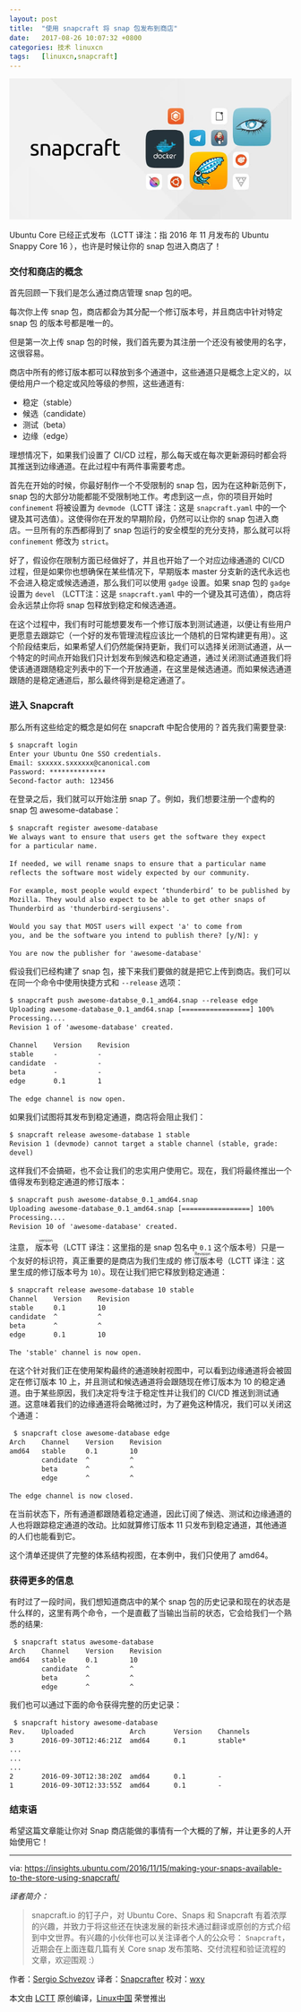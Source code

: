 ```yaml
---
layout: post
title:	"使用 snapcraft 将 snap 包发布到商店"
date:	2017-08-26 10:07:32 +0800 
categories:	技术 linuxcn 
tags:	[linuxcn,snapcraft]
---
```



![snaps](/Asserts/Images/album/201708/26/100735o1ynjs4en2iykguz.jpg)


Ubuntu Core 已经正式发布（LCTT 译注：指 2016 年 11 月发布的 Ubuntu Snappy Core 16 ），也许是时候让你的 snap 包进入商店了！


### 交付和商店的概念


首先回顾一下我们是怎么通过商店管理 snap 包的吧。


每次你上传 snap 包，商店都会为其分配一个修订版本号，并且商店中针对特定 snap 包 的版本号都是唯一的。


但是第一次上传 snap 包的时候，我们首先要为其注册一个还没有被使用的名字，这很容易。


商店中所有的修订版本都可以释放到多个通道中，这些通道只是概念上定义的，以便给用户一个稳定或风险等级的参照，这些通道有:


* 稳定（stable）
* 候选（candidate）
* 测试（beta）
* 边缘（edge）


理想情况下，如果我们设置了 CI/CD 过程，那么每天或在每次更新源码时都会将其推送到边缘通道。在此过程中有两件事需要考虑。


首先在开始的时候，你最好制作一个不受限制的 snap 包，因为在这种新范例下，snap 包的大部分功能都能不受限制地工作。考虑到这一点，你的项目开始时 `confinement` 将被设置为 `devmode`（LCTT 译注：这是 `snapcraft.yaml` 中的一个键及其可选值）。这使得你在开发的早期阶段，仍然可以让你的 snap 包进入商店。一旦所有的东西都得到了 snap 包运行的安全模型的充分支持，那么就可以将 `confinement` 修改为 `strict`。


好了，假设你在限制方面已经做好了，并且也开始了一个对应边缘通道的 CI/CD 过程，但是如果你也想确保在某些情况下，早期版本 master 分支新的迭代永远也不会进入稳定或候选通道，那么我们可以使用 `gadge` 设置。如果 snap 包的 `gadge` 设置为 `devel` （LCTT注：这是 `snapcraft.yaml` 中的一个键及其可选值），商店将会永远禁止你将 snap 包释放到稳定和候选通道。


在这个过程中，我们有时可能想要发布一个修订版本到测试通道，以便让有些用户更愿意去跟踪它（一个好的发布管理流程应该比一个随机的日常构建更有用）。这个阶段结束后，如果希望人们仍然能保持更新，我们可以选择关闭测试通道，从一个特定的时间点开始我们只计划发布到候选和稳定通道，通过关闭测试通道我们将使该通道跟随稳定列表中的下一个开放通道，在这里是候选通道。而如果候选通道跟随的是稳定通道后，那么最终得到是稳定通道了。


### 进入 Snapcraft


那么所有这些给定的概念是如何在 snapcraft 中配合使用的？首先我们需要登录:



```
$ snapcraft login
Enter your Ubuntu One SSO credentials.
Email: sxxxxx.sxxxxxx@canonical.com
Password: **************
Second-factor auth: 123456

```

在登录之后，我们就可以开始注册 snap 了。例如，我们想要注册一个虚构的 snap 包 awesome-database：



```
$ snapcraft register awesome-database
We always want to ensure that users get the software they expect
for a particular name.

If needed, we will rename snaps to ensure that a particular name
reflects the software most widely expected by our community.

For example, most people would expect ‘thunderbird’ to be published by
Mozilla. They would also expect to be able to get other snaps of
Thunderbird as 'thunderbird-sergiusens'.

Would you say that MOST users will expect 'a' to come from
you, and be the software you intend to publish there? [y/N]: y

You are now the publisher for 'awesome-database'

```

假设我们已经构建了 snap 包，接下来我们要做的就是把它上传到商店。我们可以在同一个命令中使用快捷方式和 `--release` 选项：



```
$ snapcraft push awesome-databse_0.1_amd64.snap --release edge
Uploading awesome-database_0.1_amd64.snap [=================] 100%
Processing....
Revision 1 of 'awesome-database' created.

Channel    Version    Revision
stable     -          -
candidate  -          -
beta       -          -
edge       0.1        1

The edge channel is now open. 

```

如果我们试图将其发布到稳定通道，商店将会阻止我们：



```
$ snapcraft release awesome-database 1 stable
Revision 1 (devmode) cannot target a stable channel (stable, grade: devel) 

```

这样我们不会搞砸，也不会让我们的忠实用户使用它。现在，我们将最终推出一个值得发布到稳定通道的修订版本：



```
$ snapcraft push awesome-databse_0.1_amd64.snap
Uploading awesome-database_0.1_amd64.snap [=================] 100%
Processing....
Revision 10 of 'awesome-database' created. 

```

注意，<ruby> 版本号 <rt>  version </rt></ruby>（LCTT 译注：这里指的是 snap 包名中 `0.1` 这个版本号）只是一个友好的标识符，真正重要的是商店为我们生成的<ruby> 修订版本号 <rt>  Revision </rt></ruby>（LCTT 译注：这里生成的修订版本号为 `10`）。现在让我们把它释放到稳定通道：



```
$ snapcraft release awesome-database 10 stable
Channel    Version    Revision
stable     0.1        10
candidate  ^          ^
beta       ^          ^
edge       0.1        10

The 'stable' channel is now open. 

```

在这个针对我们正在使用架构最终的通道映射视图中，可以看到边缘通道将会被固定在修订版本 10 上，并且测试和候选通道将会跟随现在修订版本为 10 的稳定通道。由于某些原因，我们决定将专注于稳定性并让我们的 CI/CD 推送到测试通道。这意味着我们的边缘通道将会略微过时，为了避免这种情况，我们可以关闭这个通道：



```
 $ snapcraft close awesome-database edge
Arch    Channel    Version    Revision
amd64   stable     0.1        10
        candidate  ^          ^
        beta       ^          ^
        edge       ^          ^

The edge channel is now closed. 

```

在当前状态下，所有通道都跟随着稳定通道，因此订阅了候选、测试和边缘通道的人也将跟踪稳定通道的改动。比如就算修订版本 11 只发布到稳定通道，其他通道的人们也能看到它。


这个清单还提供了完整的体系结构视图，在本例中，我们只使用了 amd64。


### 获得更多的信息


有时过了一段时间，我们想知道商店中的某个 snap 包的历史记录和现在的状态是什么样的，这里有两个命令，一个是直截了当输出当前的状态，它会给我们一个熟悉的结果:



```
 $ snapcraft status awesome-database
Arch    Channel    Version    Revision
amd64   stable     0.1        10
        candidate  ^          ^
        beta       ^          ^
        edge       ^          ^ 

```

我们也可以通过下面的命令获得完整的历史记录：



```
 $ snapcraft history awesome-database
Rev.    Uploaded              Arch       Version    Channels
3       2016-09-30T12:46:21Z  amd64      0.1        stable*
...
...
...
2       2016-09-30T12:38:20Z  amd64      0.1        -
1       2016-09-30T12:33:55Z  amd64      0.1        - 

```

### 结束语


希望这篇文章能让你对 Snap 商店能做的事情有一个大概的了解，并让更多的人开始使用它！




---


via: <https://insights.ubuntu.com/2016/11/15/making-your-snaps-available-to-the-store-using-snapcraft/>


*译者简介：*



> 
> snapcraft.io 的钉子户，对 Ubuntu Core、Snaps 和 Snapcraft 有着浓厚的兴趣，并致力于将这些还在快速发展的新技术通过翻译或原创的方式介绍到中文世界。有兴趣的小伙伴也可以关注译者个人的公众号： `Snapcraft`，近期会在上面连载几篇有关 Core snap 发布策略、交付流程和验证流程的文章，欢迎围观 :）
> 
> 
> 


作者：[Sergio Schvezov](https://insights.ubuntu.com/author/sergio-schvezov/) 译者：[Snapcrafter](https://github.com/Snapcrafter) 校对：[wxy](https://github.com/wxy)


本文由 [LCTT](https://github.com/LCTT/TranslateProject) 原创编译，[Linux中国](https://linux.cn/) 荣誉推出
